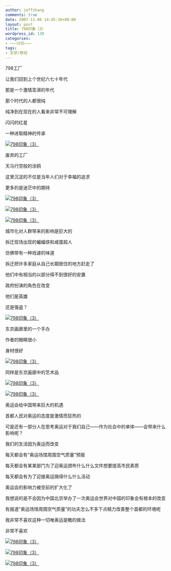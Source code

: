 ```yaml
---
author: jeffzhang
comments: true
date: 2007-11-08 14:45:10+00:00
layout: post
title: 798印象（3）
wordpress_id: 139
categories:
- ———讨论———
tags:
- 文学/原创
---
```


[](http://photo.blog.sina.com.cn/showpic.html#blogid=57f94311010009me&url=http://static2.photo.sina.com.cn/orignal/57f943113ab1494603c21)[](http://photo.blog.sina.com.cn/showpic.html#blogid=57f94311010009me&url=http://static4.photo.sina.com.cn/orignal/57f94311d2bbec3e26fb3)798工厂

让我们回到上个世纪六七十年代

那是一个激情澎湃的年代

那个时代的人都很纯

纯净到在现在的人看来非常不可理解

闪闪的红星

一种进取精神的传承

[![798印象（3）](http://simg.sinajs.cn/blog7style/images/common/sg_trans.gif)](http://photo.blog.sina.com.cn/showpic.html#blogid=57f94311010009me&url=http://static14.photo.sina.com.cn/orignal/57f943112bd16a841cf4d)

废弃的工厂

天马行空般的涂鸦

这里沉淀的不仅是当年人们对于幸福的追求

更多的是迷茫中的期待

[![798印象（3）](http://simg.sinajs.cn/blog7style/images/common/sg_trans.gif)](http://photo.blog.sina.com.cn/showpic.html#blogid=57f94311010009me&url=http://static3.photo.sina.com.cn/orignal/57f943116023ca8d6d1a2)

[![798印象（3）](http://simg.sinajs.cn/blog7style/images/common/sg_trans.gif)](http://photo.blog.sina.com.cn/showpic.html#blogid=57f94311010009me&url=http://static6.photo.sina.com.cn/orignal/57f94311e67c7e9cd6e35)

[![798印象（3）](http://simg.sinajs.cn/blog7style/images/common/sg_trans.gif)](http://photo.blog.sina.com.cn/showpic.html#blogid=57f94311010009me&url=http://static7.photo.sina.com.cn/orignal/57f9431112f58b3dc28f6)

城市化对人群带来的影响是巨大的

拆迁现场出现的蝙蝠侠和咸蛋超人

仿佛带有一种戏谑的味道

拆迁把许多家庭从自己长期居住的地方赶走了

他们中有相当的以部分得不到很好的安置

政府扮演的角色在改变

他们是英雄

还是强盗？

[![798印象（3）](http://simg.sinajs.cn/blog7style/images/common/sg_trans.gif)](http://photo.blog.sina.com.cn/showpic.html#blogid=57f94311010009me&url=http://static10.photo.sina.com.cn/orignal/57f943112e4c1681caaf9)

东京画廊里的一个手办

作者的眼睛很小

身材很好

[](http://photo.blog.sina.com.cn/showpic.html#blogid=57f94311010009me&url=http://static14.photo.sina.com.cn/orignal/57f9431190df86547801d)


[![798印象（3）](http://simg.sinajs.cn/blog7style/images/common/sg_trans.gif)](http://photo.blog.sina.com.cn/showpic.html#blogid=57f94311010009me&url=http://static3.photo.sina.com.cn/orignal/57f9431104a44eaff40d2)

同样是东京画廊中的艺术品

[![798印象（3）](http://simg.sinajs.cn/blog7style/images/common/sg_trans.gif)](http://photo.blog.sina.com.cn/showpic.html#blogid=57f94311010009me&url=http://static15.photo.sina.com.cn/orignal/57f9431169f331209456e)

[![798印象（3）](http://simg.sinajs.cn/blog7style/images/common/sg_trans.gif)](http://photo.blog.sina.com.cn/showpic.html#blogid=57f94311010009me&url=http://static2.photo.sina.com.cn/orignal/57f943113ab1494603c21)

奥运会给中国带来巨大的机遇

首都人民对奥运的态度是激情而狂热的

可是还有一部分人在思考奥运对于我们自己——作为社会中的单体——会带来什么影响呢？

我们的生活因为奥运而改变

每天都会有“奥运场馆周围空气质量”预报

每天都会有某某部门为了迎奥运颁布什么什么文件想要提高市民素质

每天都会有为了迎接奥运搞得什么什么活动

奥运会的影响力被空前的扩大化了

我想说的是不会因为中国北京举办了一次奥运会世界对中国的印象会有根本的改变

有报道“奥运场馆周围空气质量”的功夫怎么不多下点精力改善整个首都的环境呢

我非常不喜欢这种一切唯奥运是瞻的做法

非常不喜欢

[![798印象（3）](http://simg.sinajs.cn/blog7style/images/common/sg_trans.gif)](http://photo.blog.sina.com.cn/showpic.html#blogid=57f94311010009me&url=http://static4.photo.sina.com.cn/orignal/57f94311d2bbec3e26fb3)

[![798印象（3）](http://simg.sinajs.cn/blog7style/images/common/sg_trans.gif)](http://photo.blog.sina.com.cn/showpic.html#blogid=57f94311010009me&url=http://static16.photo.sina.com.cn/orignal/57f943118e52782a78e1f)

[![798印象（3）](http://simg.sinajs.cn/blog7style/images/common/sg_trans.gif)](http://photo.blog.sina.com.cn/showpic.html#blogid=57f94311010009me&url=http://static11.photo.sina.com.cn/orignal/57f943110564c75c70c8a)

[](http://photo.blog.sina.com.cn/showpic.html#blogid=57f94311010009me&url=http://static3.photo.sina.com.cn/orignal/57f9431104a44eaff40d2)
